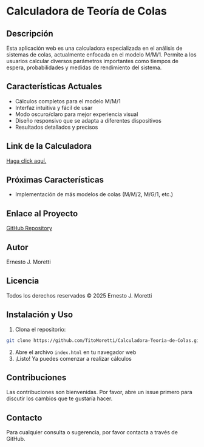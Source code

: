 # Calculadora de Teoría de Colas

## Descripción
Esta aplicación web es una calculadora especializada en el análisis de sistemas de colas, actualmente enfocada en el modelo M/M/1. Permite a los usuarios calcular diversos parámetros importantes como tiempos de espera, probabilidades y medidas de rendimiento del sistema.

## Características Actuales
- Cálculos completos para el modelo M/M/1
- Interfaz intuitiva y fácil de usar
- Modo oscuro/claro para mejor experiencia visual
- Diseño responsivo que se adapta a diferentes dispositivos
- Resultados detallados y precisos

## Link de la Calculadora
 <a href="https://titomoretti.github.io/Calculadora-Teoria-de-Colas/">Haga click aquí.</a>

## Próximas Características
- Implementación de más modelos de colas (M/M/2, M/G/1, etc.)

## Enlace al Proyecto
[GitHub Repository](https://github.com/TitoMoretti/Calculadora-Teoria-de-Colas)

## Autor
Ernesto J. Moretti

## Licencia
Todos los derechos reservados © 2025 Ernesto J. Moretti

## Instalación y Uso
1. Clona el repositorio:
```bash
git clone https://github.com/TitoMoretti/Calculadora-Teoria-de-Colas.git
```
2. Abre el archivo `index.html` en tu navegador web
3. ¡Listo! Ya puedes comenzar a realizar cálculos

## Contribuciones
Las contribuciones son bienvenidas. Por favor, abre un issue primero para discutir los cambios que te gustaría hacer.

## Contacto
Para cualquier consulta o sugerencia, por favor contacta a través de GitHub.
